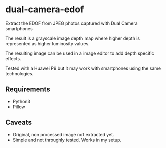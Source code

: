 # dual-camera-edof
Extract the EDOF from JPEG photos captured with Dual Camera smartphones

The result is a grayscale image depth map where higher depth is represented as higher luminosity values.

The resulting image can be used in a image editor to add depth specific effects.

Tested with a Huawei P9 but it may work with smartphones using the same technologies.

## Requirements

* Python3
* Pillow


## Caveats

* Original, non processed image not extracted yet.
* Simple and not throughly tested. Works in my setup.